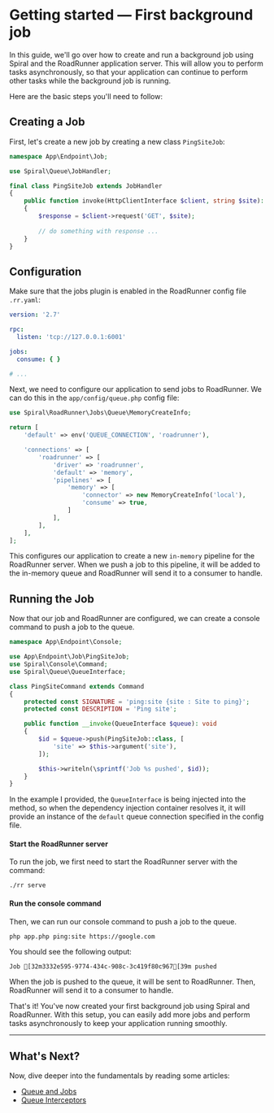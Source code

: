 # Getting started — First background job

In this guide, we'll go over how to create and run a background job using Spiral and the RoadRunner application server. 
This will allow you to perform tasks asynchronously, so that your application can continue to perform other tasks while 
the background job is running.

Here are the basic steps you'll need to follow:

## Creating a Job

First, let's create a new job by creating a new class `PingSiteJob`:

```php app/src/Endpoint/Job/PingSiteJob.php
namespace App\Endpoint\Job;

use Spiral\Queue\JobHandler;

final class PingSiteJob extends JobHandler
{
    public function invoke(HttpClientInterface $client, string $site): void
    {
        $response = $client->request('GET', $site);
        
        // do something with response ...
    }
}
```

## Configuration

Make sure that the jobs plugin is enabled in the RoadRunner config file `.rr.yaml`:

```yaml .rr.yaml
version: '2.7'

rpc:
  listen: 'tcp://127.0.0.1:6001'

jobs:
  consume: { }

# ...
```

Next, we need to configure our application to send jobs to RoadRunner. We can do this in the `app/config/queue.php`
config file:

```php app/config/queue.php
use Spiral\RoadRunner\Jobs\Queue\MemoryCreateInfo;

return [
    'default' => env('QUEUE_CONNECTION', 'roadrunner'),

    'connections' => [
        'roadrunner' => [
            'driver' => 'roadrunner',
            'default' => 'memory',
            'pipelines' => [
                'memory' => [
                    'connector' => new MemoryCreateInfo('local'),
                    'consume' => true,
                ]
            ],
        ],
    ],
];
```

This configures our application to create a new `in-memory` pipeline for the RoadRunner server. When we push a job to
this pipeline, it will be added to the in-memory queue and RoadRunner will send it to a consumer to handle.

## Running the Job

Now that our job and RoadRunner are configured, we can create a console command to push a job to the queue.

```php app/src/Endpoint/Console/PingSiteCommand.php
namespace App\Endpoint\Console;

use App\Endpoint\Job\PingSiteJob;
use Spiral\Console\Command;
use Spiral\Queue\QueueInterface;

class PingSiteCommand extends Command
{
    protected const SIGNATURE = 'ping:site {site : Site to ping}';
    protected const DESCRIPTION = 'Ping site';

    public function __invoke(QueueInterface $queue): void
    {
        $id = $queue->push(PingSiteJob::class, [
            'site' => $this->argument('site'),
        ]);

        $this->writeln(\sprintf('Job %s pushed', $id));
    }
}
```

In the example I provided, the `QueueInterface` is being injected into the method, so when the dependency injection
container resolves it, it will provide an instance of the `default` queue connection specified in the config file.

#### Start the RoadRunner server

To run the job, we first need to start the RoadRunner server with the command:

```terminal
./rr serve
```

#### Run the console command

Then, we can run our console command to push a job to the queue.

```terminal
php app.php ping:site https://google.com
```

You should see the following output:

```output
Job [32m3332e595-9774-434c-908c-3c419f80c967[39m pushed
```

When the job is pushed to the queue, it will be sent to RoadRunner. Then, RoadRunner will send it to a consumer to
handle.

That's it! You've now created your first background job using Spiral and RoadRunner. With this setup, you can easily add 
more jobs and perform tasks asynchronously to keep your application running smoothly.

<hr>

## What's Next?

Now, dive deeper into the fundamentals by reading some articles:

* [Queue and Jobs](../queue/configuration.md)
* [Queue Interceptors](../queue/interceptors.md)